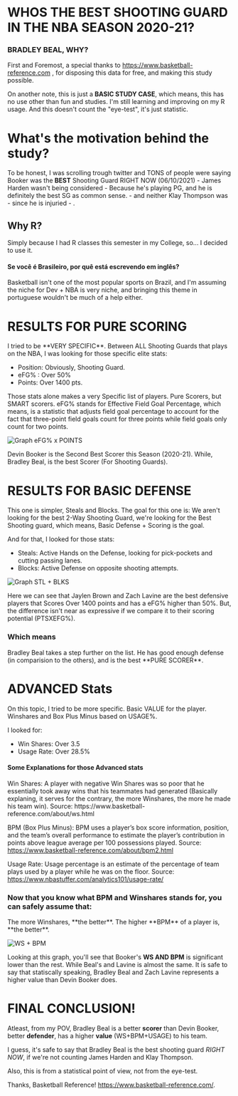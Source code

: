 # WHOS THE BEST SHOOTING GUARD IN THE NBA SEASON 2020-21?

<h3> BRADLEY BEAL, WHY? </h3>

First and Foremost, a special thanks to https://www.basketball-reference.com , for disposing this data for free, and making this study possible. 

On another note,  this is just a **BASIC STUDY CASE**, which means, this has no use other than fun and studies. I'm still learning and improving on my R usage.
And this doesn't count the "eye-test", it's just statistic.


<h1> What's the motivation behind the study? </h1>

To be honest, I was scrolling trough twitter and TONS of people were saying Booker was the **BEST** Shooting Guard RIGHT NOW (06/10/2021) - James Harden wasn't being considered - Because he's playing PG, and he is definitely the best SG as common sense. -  and neither Klay Thompson was - since he is injuried - . 

<h2> Why R? </h2>

Simply because I had R classes this semester in my College, so... I decided to use it.

<h4> Se você é Brasileiro, por quê está escrevendo em inglês? </h4>

Basketball isn't one of the most popular sports on Brazil, and I'm assuming the niche for Dev + NBA is very niche, and bringing this theme in portuguese wouldn't be much of a help either.


<h1> RESULTS FOR PURE SCORING </h1>
  I tried to be **VERY SPECIFIC**. 
  Between ALL Shooting Guards that plays on the NBA, I was looking for those specific elite stats:
  
  * Position: Obviously, Shooting Guard.
  * eFG% : Over 50%
  * Points: Over 1400 pts.
  
  Those stats alone makes a very Specific list of players. Pure Scorers, but SMART scorers. eFG% stands for Effective Field Goal Percentage, which means, is a statistic that adjusts field goal percentage to account for the fact that three-point field goals count for three points while field goals only count for two points.
  
  ![Graph eFG% x POINTS](https://imgur.com/Ub6TaPK.png)
  
  Devin Booker is the Second Best Scorer this Season (2020-21). While, Bradley Beal, is the best Scorer (For Shooting Guards).


<h1> RESULTS FOR BASIC DEFENSE </h1>

This one is simpler, Steals and Blocks. The goal for this one is: We aren't looking for the best 2-Way Shooting Guard, we're looking for the Best Shooting guard, which means, Basic Defense + Scoring is the goal.   
 
 And for that, I looked for those stats:
 
 * Steals: Active Hands on the Defense, looking for pick-pockets and cutting passing lanes.
 * Blocks: Active Defense on opposite shooting attempts. 


 ![Graph STL + BLKS](https://imgur.com/tVuf3Fd.png)
 
 Here we can see that Jaylen Brown and Zach Lavine are the best defensive players that Scores Over 1400 points and has a eFG% higher than 50%. 
 But, the difference isn't near as expressive if we compare it to their scoring potential (PTSXEFG%). 
 <h3> Which means </h3> Bradley Beal takes a step further on the list. He has good enough defense (in comparision to the others), and is the best **PURE SCORER**.
 
 
 <H1> ADVANCED Stats </H1>
 
 On this topic, I tried to be more specific. Basic VALUE for the player. Winshares and Box Plus Minus based on USAGE%.
 
 I looked for: 
 
 * Win Shares: Over 3.5
 * Usage Rate: Over 28.5%
 
 
 <h4> Some Explanations for those Advanced stats </h4>
 Win Shares: A player with negative Win Shares was so poor that he essentially took away wins that his teammates had generated (Basically explaning, it serves for the contrary, the more Winshares, the more he made his team win). Source: https://www.basketball-reference.com/about/ws.html
 
 BPM (Box Plus Minus): BPM uses a player’s box score information, position, and the team’s overall performance to estimate the player’s contribution in points above league average per 100 possessions played. Source: https://www.basketball-reference.com/about/bpm2.html
 
 Usage Rate: Usage percentage is an estimate of the percentage of team plays used by a player while he was on the floor. Source: https://www.nbastuffer.com/analytics101/usage-rate/
 
 <h3> Now that you know what BPM and Winshares stands for, you can safely assume that: </h3>
 The more Winshares, **the better**. The higher **BPM** of a player is, **the better**.
 
 ![WS + BPM](https://imgur.com/PBo1nUp.png)
 
 Looking at this graph, you'll see that Booker's **WS AND BPM** is significant lower than the rest. While Beal's and Lavine is almost the same.
 It is safe to say that statiscally speaking, Bradley Beal and Zach Lavine represents a higher value than Devin Booker does.
 
 
 
<h1> FINAL CONCLUSION! </h1>

Atleast, from my POV, Bradley Beal is a better **scorer** than Devin Booker, better **defender**, has a higher **value** (WS+BPM+USAGE) to his team.

I guess, it's safe to say that Bradley Beal is the best shooting guard *RIGHT NOW*, if we're not counting James Harden and Klay Thompson. 

Also, this is from a statistical point of view, not from the eye-test.

Thanks, Basketball Reference! https://www.basketball-reference.com/.

